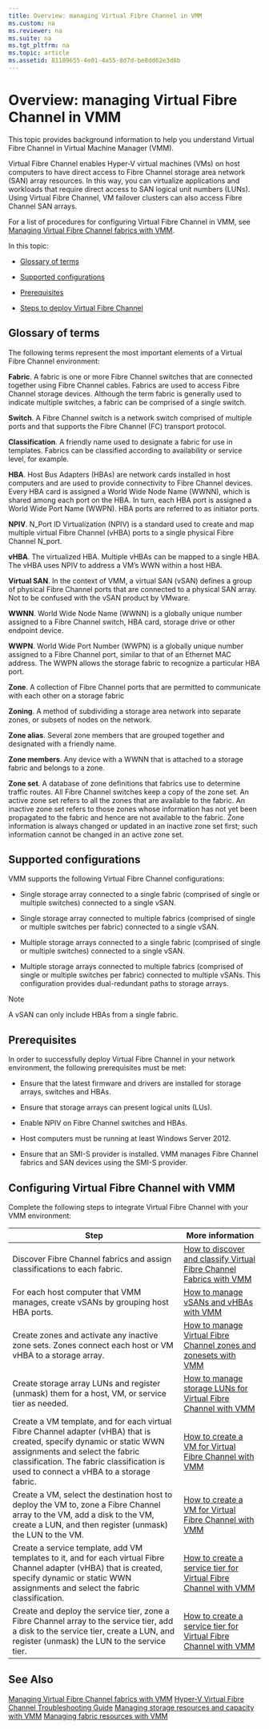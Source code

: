 ```yaml
---
title: Overview: managing Virtual Fibre Channel in VMM
ms.custom: na
ms.reviewer: na
ms.suite: na
ms.tgt_pltfrm: na
ms.topic: article
ms.assetid: 81189655-4e01-4a55-8d7d-be8dd62e3d8b
---
```

# Overview: managing Virtual Fibre Channel in VMM
This topic provides background information to help you understand Virtual Fibre Channel in Virtual Machine Manager (VMM).

Virtual Fibre Channel enables Hyper-V virtual machines (VMs) on host computers to have direct access to Fibre Channel storage area network (SAN) array resources. In this way, you can virtualize applications and workloads that require direct access to SAN logical unit numbers (LUNs). Using Virtual Fibre Channel, VM failover clusters can also access Fibre Channel SAN arrays.

For a list of procedures for configuring Virtual Fibre Channel in VMM, see [Managing Virtual Fibre Channel fabrics with VMM](Managing-Virtual-Fibre-Channel-fabrics-with-VMM.md).

In this topic:

-   [Glossary of terms](Overview--managing-Virtual-Fibre-Channel-in-VMM.md#BKMK_glossary)

-   [Supported configurations](Overview--managing-Virtual-Fibre-Channel-in-VMM.md#BKMK_supported)

-   [Prerequisites](Overview--managing-Virtual-Fibre-Channel-in-VMM.md#BKMK_prerequisites)

-   [Steps to deploy Virtual Fibre Channel](Overview--managing-Virtual-Fibre-Channel-in-VMM.md#BKMK_deploy)

## <a name="BKMK_glossary"></a>Glossary of terms
The following terms represent the most important elements of a Virtual Fibre Channel environment:

**Fabric**.  A fabric is one or more Fibre Channel switches that are connected together using Fibre Channel cables. Fabrics are used to access Fibre Channel storage devices. Although the term fabric is generally used to indicate multiple switches, a fabric can be comprised of a single switch.

**Switch**. A Fibre Channel switch is a network switch comprised of multiple ports and that supports the Fibre Channel (FC) transport protocol.

**Classification**. A friendly name used to designate a fabric for use in templates. Fabrics can be classified according to availability or service level, for example.

**HBA**. Host Bus Adapters (HBAs) are network cards installed in host computers and are used to provide connectivity to Fibre Channel devices. Every HBA card is assigned a World Wide Node Name (WWNN), which is shared among each port on the HBA. In turn, each HBA port is assigned a World Wide Port Name (WWPN). HBA ports are referred to as initiator ports.

**NPIV**. N_Port ID Virtualization (NPIV) is a standard used to create and map multiple virtual Fibre Channel (vHBA) ports to a single physical Fibre Channel N_port.

**vHBA**. The virtualized HBA. Multiple vHBAs can be mapped to a single HBA. The vHBA uses NPIV to address a VM’s WWN within a host HBA.

**Virtual SAN**. In the context of VMM, a virtual SAN (vSAN) defines a group of physical Fibre Channel ports that are connected to a physical SAN array. Not to be confused with the vSAN product by VMware.

**WWNN**. World Wide Node Name (WWNN) is a globally unique number assigned to a Fibre Channel switch, HBA card, storage drive or other endpoint device.

**WWPN**. World Wide Port Number (WWPN) is a globally unique number assigned to a Fibre Channel port, similar to that of an Ethernet MAC address. The WWPN allows the storage fabric to recognize a particular HBA port.

**Zone**. A collection of Fibre Channel ports that are permitted to communicate with each other on a storage fabric

**Zoning**. A method of subdividing a storage area network into separate zones, or subsets of nodes on the network.

**Zone alias**. Several zone members that are grouped together and designated with a friendly name.

**Zone members**. Any device with a WWNN that is attached to a storage fabric and belongs to a zone.

**Zone set**. A database of zone definitions that fabrics use to determine traffic routes. All Fibre Channel switches keep a copy of the zone set. An active zone set refers to all the zones that are available to the fabric. An inactive zone set refers to those zones whose information has not yet been propagated to the fabric and hence are not available to the fabric. Zone information is always changed or updated in an inactive zone set first; such information cannot be changed in an active zone set.

## <a name="BKMK_supported"></a>Supported configurations
VMM supports the following Virtual Fibre Channel configurations:

-   Single storage array connected to a single fabric (comprised of single or multiple switches) connected to a single vSAN.

-   Single storage array connected to multiple fabrics (comprised of single or multiple switches per fabric) connected to a single vSAN.

-   Multiple storage arrays connected to a single fabric (comprised of single or multiple switches) connected to a single vSAN.

-   Multiple storage arrays connected to multiple fabrics (comprised of single or multiple switches per fabric) connected to multiple vSANs. This configuration provides dual-redundant paths to storage arrays.

> [!NOTE]
> A vSAN can only include HBAs from a single fabric.

## <a name="BKMK_prerequisites"></a>Prerequisites
In order to successfully deploy Virtual Fibre Channel in your network environment, the following prerequisites must be met:

-   Ensure that the latest firmware and drivers are installed for storage arrays, switches and HBAs.

-   Ensure that storage arrays can present logical units (LUs).

-   Enable NPIV on Fibre Channel switches and HBAs.

-   Host computers must be running at least Windows Server 2012.

-   Ensure that an SMI-S provider is installed. VMM manages Fibre Channel fabrics and SAN devices using the SMI-S provider.

## <a name="BKMK_deploy"></a>Configuring Virtual Fibre Channel with VMM
Complete the following steps to integrate Virtual Fibre Channel with your VMM environment:

|Step|More information|
|--------|--------------------|
|Discover Fibre Channel fabrics and assign classifications to each fabric.|[How to discover and classify Virtual Fibre Channel Fabrics with VMM](How-to-discover-and-classify-Virtual-Fibre-Channel-Fabrics-with-VMM.md)|
|For each host computer that VMM manages, create vSANs by grouping host HBA ports.|[How to manage vSANs and vHBAs with VMM](How-to-manage-vSANs-and-vHBAs-with-VMM.md)|
|Create zones and activate any inactive zone sets. Zones connect each host or VM vHBA to a storage array.|[How to manage Virtual Fibre Channel zones and zonesets with VMM](How-to-manage-Virtual-Fibre-Channel-zones-and-zonesets-with-VMM.md)|
|Create storage array LUNs and register (unmask) them for a host, VM, or service tier as needed.|[How to manage storage LUNs for Virtual Fibre Channel with VMM](How-to-manage-storage-LUNs-for-Virtual-Fibre-Channel-with-VMM.md)|
|Create a VM template, and for each virtual Fibre Channel adapter (vHBA) that is created, specify dynamic or static WWN assignments and select the fabric classification. The fabric classification is used to connect a vHBA to a storage fabric.|[How to create a VM for Virtual Fibre Channel with VMM](How-to-create-a-VM-for-Virtual-Fibre-Channel-with-VMM.md)|
|Create a VM, select the destination host to deploy the VM to, zone a Fibre Channel array to the VM, add a disk to the VM, create a LUN, and then register (unmask) the LUN to the VM.|[How to create a VM for Virtual Fibre Channel with VMM](How-to-create-a-VM-for-Virtual-Fibre-Channel-with-VMM.md)|
|Create a service template, add VM templates to it, and for each virtual Fibre Channel adapter (vHBA) that is created, specify dynamic or static WWN assignments and select the fabric classification.|[How to create a service tier for Virtual Fibre Channel with VMM](How-to-create-a-service-tier-for-Virtual-Fibre-Channel-with-VMM.md)|
|Create and deploy the service tier, zone a Fibre Channel array to the service tier, add a disk to the service tier, create a LUN, and register (unmask) the LUN to the service tier.|[How to create a service tier for Virtual Fibre Channel with VMM](How-to-create-a-service-tier-for-Virtual-Fibre-Channel-with-VMM.md)|

## See Also
[Managing Virtual Fibre Channel fabrics with VMM](Managing-Virtual-Fibre-Channel-fabrics-with-VMM.md)
[Hyper-V Virtual Fibre Channel Troubleshooting Guide](http://social.technet.microsoft.com/wiki/contents/articles/18698.hyper-v-virtual-fibre-channel-troubleshooting-guide.aspx)
[Managing storage resources and capacity with VMM](Managing-storage-resources-and-capacity-with-VMM.md)
[Managing fabric resources with VMM](Managing-fabric-resources-with-VMM.md)


